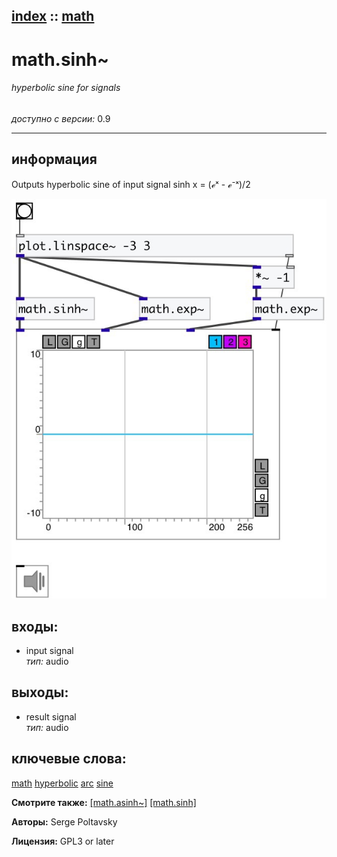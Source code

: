 [index](index.html) :: [math](category_math.html)
---

# math.sinh~

###### hyperbolic sine for signals

*доступно с версии:* 0.9

---


## информация
Outputs hyperbolic sine of input signal sinh x = (ℯˣ - ℯ⁻ˣ)/2


[![example](../examples/img/math.sinh~.jpg)](../examples/pd/math.sinh~.pd)









## входы:

* input signal<br>
_тип:_ audio



## выходы:

* result signal<br>
_тип:_ audio



## ключевые слова:

[math](keywords/math.html)
[hyperbolic](keywords/hyperbolic.html)
[arc](keywords/arc.html)
[sine](keywords/sine.html)



**Смотрите также:**
[\[math.asinh~\]](math.asinh~.html)
[\[math.sinh\]](math.sinh.html)




**Авторы:** Serge Poltavsky




**Лицензия:** GPL3 or later





